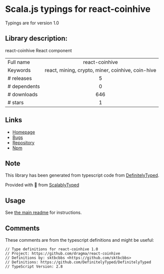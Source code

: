 
# Scala.js typings for react-coinhive

Typings are for version 1.0

## Library description:
react-coinhive React component

|                    |                 |
| ------------------ | :-------------: |
| Full name          | react-coinhive |
| Keywords           | react, mining, crypto, miner, coinhive, coin-hive |
| # releases         | 5 |
| # dependents       | 0 |
| # downloads        | 646 |
| # stars            | 1 |

## Links
- [Homepage](https://github.com/dragma/react-coinhive#readme)
- [Bugs](https://github.com/dragma/react-coinhive/issues)
- [Repository](https://github.com/dragma/react-coinhive)
- [Npm](https://www.npmjs.com/package/react-coinhive)
    


## Note
This library has been generated from typescript code from [DefinitelyTyped](https://definitelytyped.org).

Provided with :purple_heart: from [ScalablyTyped](https://github.com/oyvindberg/ScalablyTyped)

## Usage
See [the main readme](../../readme.md) for instructions.

## Comments

These comments are from the typescript definitions and might be useful:
```
// Type definitions for react-coinhive 1.0
// Project: https://github.com/dragma/react-coinhive
// Definitions by: sktbcbbs <https://github.com/sktbcbbs>
// Definitions: https://github.com/DefinitelyTyped/DefinitelyTyped
// TypeScript Version: 2.8

```


